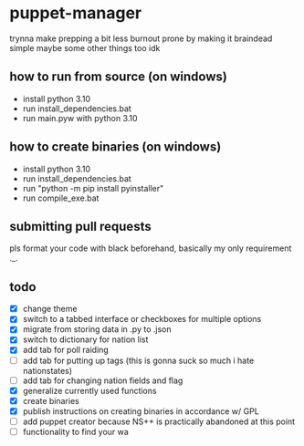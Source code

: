 # puppet-manager
trynna make prepping a bit less burnout prone by making it braindead simple
maybe some other things too idk
## how to run from source (on windows)
- install python 3.10
- run install_dependencies.bat
- run main.pyw with python 3.10
## how to create binaries (on windows)
- install python 3.10
- run install_dependencies.bat
- run "python -m pip install pyinstaller"
- run compile_exe.bat
## submitting pull requests
pls format your code with black beforehand, basically my only requirement ._.
## todo
- [x] change theme
- [x] switch to a tabbed interface or checkboxes for multiple options
- [x] migrate from storing data in .py to .json
- [x] switch to dictionary for nation list
- [x] add tab for poll raiding
- [ ] add tab for putting up tags (this is gonna suck so much i hate nationstates)
- [ ] add tab for changing nation fields and flag
- [x] generalize currently used functions
- [x] create binaries
- [x] publish instructions on creating binaries in accordance w/ GPL
- [ ] add puppet creator because NS++ is practically abandoned at this point
- [ ] functionality to find your wa
